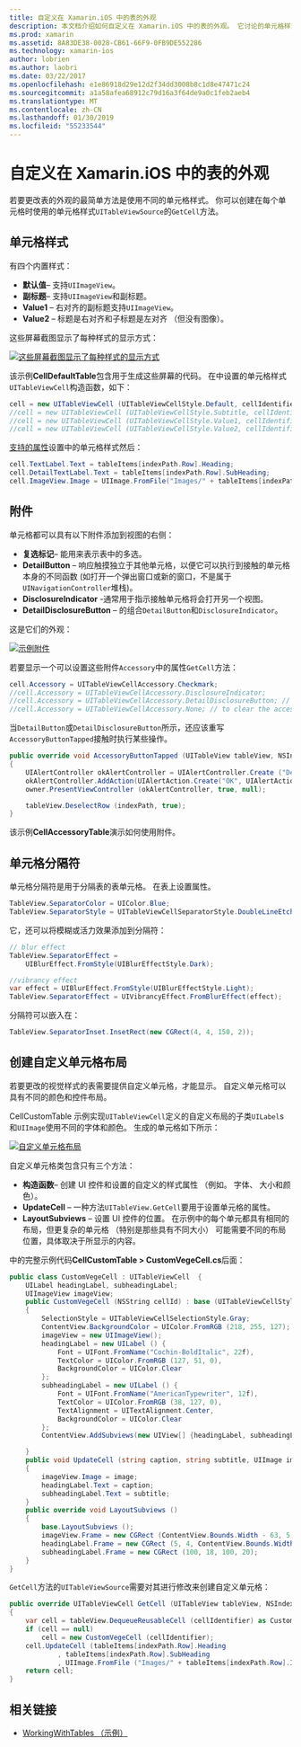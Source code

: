 ```yaml
---
title: 自定义在 Xamarin.iOS 中的表的外观
description: 本文档介绍如何自定义在 Xamarin.iOS 中的表的外观。 它讨论的单元格样式、 附件、 单元格分隔符和自定义单元格布局。
ms.prod: xamarin
ms.assetid: 8A83DE38-0028-CB61-66F9-0FB9DE552286
ms.technology: xamarin-ios
author: lobrien
ms.author: laobri
ms.date: 03/22/2017
ms.openlocfilehash: e1e86918d29e12d2f34dd3008b8c1d8e47471c24
ms.sourcegitcommit: a1a58afea68912c79d16a3f64de9a0c1feb2aeb4
ms.translationtype: MT
ms.contentlocale: zh-CN
ms.lasthandoff: 01/30/2019
ms.locfileid: "55233544"
---
```

# <a name="customizing-a-tables-appearance-in-xamarinios"></a>自定义在 Xamarin.iOS 中的表的外观

若要更改表的外观的最简单方法是使用不同的单元格样式。 你可以创建在每个单元格时使用的单元格样式`UITableViewSource`的`GetCell`方法。

## <a name="cell-styles"></a>单元格样式

有四个内置样式：

-  **默认值**– 支持`UIImageView`。
-  **副标题**– 支持`UIImageView`和副标题。
-  **Value1** – 右对齐的副标题支持`UIImageView`。
-  **Value2** – 标题是右对齐和子标题是左对齐 （但没有图像）。


这些屏幕截图显示了每种样式的显示方式：

 [![](customizing-table-appearance-images/image7.png "这些屏幕截图显示了每种样式的显示方式")](customizing-table-appearance-images/image7.png#lightbox)

该示例**CellDefaultTable**包含用于生成这些屏幕的代码。 在中设置的单元格样式`UITableViewCell`构造函数，如下：

```csharp
cell = new UITableViewCell (UITableViewCellStyle.Default, cellIdentifier);
//cell = new UITableViewCell (UITableViewCellStyle.Subtitle, cellIdentifier);
//cell = new UITableViewCell (UITableViewCellStyle.Value1, cellIdentifier);
//cell = new UITableViewCell (UITableViewCellStyle.Value2, cellIdentifier);
```

[支持的属性](xref:UIKit.UITableViewCell)设置中的单元格样式然后：

```csharp
cell.TextLabel.Text = tableItems[indexPath.Row].Heading;
cell.DetailTextLabel.Text = tableItems[indexPath.Row].SubHeading;
cell.ImageView.Image = UIImage.FromFile("Images/" + tableItems[indexPath.Row].ImageName); // don't use for Value2
```

## <a name="accessories"></a>附件

单元格都可以具有以下附件添加到视图的右侧：

-   **复选标记**– 能用来表示表中的多选。
-   **DetailButton** – 响应触摸独立于其他单元格，以便它可以执行到接触的单元格本身的不同函数 (如打开一个弹出窗口或新的窗口，不是属于`UINavigationController`堆栈)。
-   **DisclosureIndicator** -通常用于指示接触单元格将会打开另一个视图。
-   **DetailDisclosureButton** – 的组合`DetailButton`和`DisclosureIndicator`。


这是它们的外观：

 [![](customizing-table-appearance-images/image8.png "示例附件")](customizing-table-appearance-images/image8.png#lightbox)

若要显示一个可以设置这些附件`Accessory`中的属性`GetCell`方法：

```csharp
cell.Accessory = UITableViewCellAccessory.Checkmark;
//cell.Accessory = UITableViewCellAccessory.DisclosureIndicator;
//cell.Accessory = UITableViewCellAccessory.DetailDisclosureButton; // implement AccessoryButtonTapped
//cell.Accessory = UITableViewCellAccessory.None; // to clear the accessory
```

当`DetailButton`或`DetailDisclosureButton`所示，还应该重写`AccessoryButtonTapped`接触时执行某些操作。

```csharp
public override void AccessoryButtonTapped (UITableView tableView, NSIndexPath indexPath)
{
    UIAlertController okAlertController = UIAlertController.Create ("DetailDisclosureButton Touched", tableItems[indexPath.Row].Heading, UIAlertControllerStyle.Alert);
    okAlertController.AddAction(UIAlertAction.Create("OK", UIAlertActionStyle.Default, null));
    owner.PresentViewController (okAlertController, true, null);

    tableView.DeselectRow (indexPath, true);
}
```

该示例**CellAccessoryTable**演示如何使用附件。

## <a name="cell-separators"></a>单元格分隔符

单元格分隔符是用于分隔表的表单元格。 在表上设置属性。

```csharp
TableView.SeparatorColor = UIColor.Blue;
TableView.SeparatorStyle = UITableViewCellSeparatorStyle.DoubleLineEtched;
```

它，还可以将模糊或活力效果添加到分隔符：

```csharp
// blur effect
TableView.SeparatorEffect =
    UIBlurEffect.FromStyle(UIBlurEffectStyle.Dark);

//vibrancy effect
var effect = UIBlurEffect.FromStyle(UIBlurEffectStyle.Light);
TableView.SeparatorEffect = UIVibrancyEffect.FromBlurEffect(effect);
```

分隔符可以嵌入在：

```csharp
TableView.SeparatorInset.InsetRect(new CGRect(4, 4, 150, 2));
```

## <a name="creating-custom-cell-layouts"></a>创建自定义单元格布局

若要更改的视觉样式的表需要提供自定义单元格，才能显示。 自定义单元格可以具有不同的颜色和控件布局。

CellCustomTable 示例实现`UITableViewCell`定义的自定义布局的子类`UILabel`s 和`UIImage`使用不同的字体和颜色。 生成的单元格如下所示：

 [![](customizing-table-appearance-images/image9.png "自定义单元格布局")](customizing-table-appearance-images/image9.png#lightbox)

自定义单元格类包含只有三个方法：

-   **构造函数**– 创建 UI 控件和设置的自定义的样式属性 （例如。 字体、 大小和颜色）。
-   **UpdateCell** – 一种方法`UITableView.GetCell`要用于设置单元格的属性。
-   **LayoutSubviews** – 设置 UI 控件的位置。 在示例中的每个单元都具有相同的布局，但更复杂的单元格 （特别是那些具有不同大小） 可能需要不同的布局位置，具体取决于所显示的内容。


中的完整示例代码**CellCustomTable > CustomVegeCell.cs**后面：

```csharp
public class CustomVegeCell : UITableViewCell  {
    UILabel headingLabel, subheadingLabel;
    UIImageView imageView;
    public CustomVegeCell (NSString cellId) : base (UITableViewCellStyle.Default, cellId)
    {
        SelectionStyle = UITableViewCellSelectionStyle.Gray;
        ContentView.BackgroundColor = UIColor.FromRGB (218, 255, 127);
        imageView = new UIImageView();
        headingLabel = new UILabel () {
            Font = UIFont.FromName("Cochin-BoldItalic", 22f),
            TextColor = UIColor.FromRGB (127, 51, 0),
            BackgroundColor = UIColor.Clear
        };
        subheadingLabel = new UILabel () {
            Font = UIFont.FromName("AmericanTypewriter", 12f),
            TextColor = UIColor.FromRGB (38, 127, 0),
            TextAlignment = UITextAlignment.Center,
            BackgroundColor = UIColor.Clear
        };
        ContentView.AddSubviews(new UIView[] {headingLabel, subheadingLabel, imageView});

    }
    public void UpdateCell (string caption, string subtitle, UIImage image)
    {
        imageView.Image = image;
        headingLabel.Text = caption;
        subheadingLabel.Text = subtitle;
    }
    public override void LayoutSubviews ()
    {
        base.LayoutSubviews ();
        imageView.Frame = new CGRect (ContentView.Bounds.Width - 63, 5, 33, 33);
        headingLabel.Frame = new CGRect (5, 4, ContentView.Bounds.Width - 63, 25);
        subheadingLabel.Frame = new CGRect (100, 18, 100, 20);
    }
}
```

`GetCell`方法的`UITableViewSource`需要对其进行修改来创建自定义单元格：

```csharp
public override UITableViewCell GetCell (UITableView tableView, NSIndexPath indexPath)
{
    var cell = tableView.DequeueReusableCell (cellIdentifier) as CustomVegeCell;
    if (cell == null)
        cell = new CustomVegeCell (cellIdentifier);
    cell.UpdateCell (tableItems[indexPath.Row].Heading
            , tableItems[indexPath.Row].SubHeading
            , UIImage.FromFile ("Images/" + tableItems[indexPath.Row].ImageName) );
    return cell;
}
```



## <a name="related-links"></a>相关链接

- [WorkingWithTables （示例）](https://developer.xamarin.com/samples/monotouch/WorkingWithTables)
